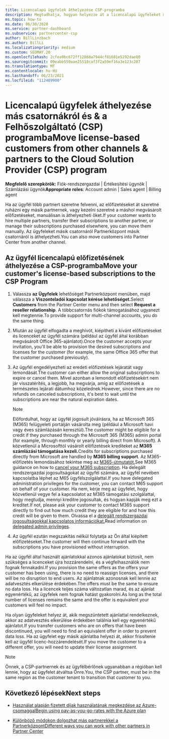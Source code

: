```yaml
---
title: Licencalapú ügyfelek áthelyezése CSP-programba
description: Megtudhatja, hogyan helyezze át a licencalapú ügyfeleket más csatornákról vagy egy másik partnerről a Felhőszolgáltató (CSP) programba a Partnerközpont.
ms.topic: how-to
ms.date: 06/30/2020
ms.service: partner-dashboard
ms.subservice: partnercenter-csp
author: BillLinzbach
ms.author: BillLi
ms.localizationpriority: medium
ms.custom: SEOMAY.20
ms.openlocfilehash: 2cfea9bc672ff12868a7944cf81601e5292dae80
ms.sourcegitcommit: 09eabb559aae25518caf3f2a59ef16a3e123c207
ms.translationtype: MT
ms.contentlocale: hu-HU
ms.lasthandoff: 06/23/2021
ms.locfileid: "112489900"
---
```

# <a name="move-license-based-customers-from-other-channels--partners-to-the-cloud-solution-provider-csp-program"></a><span data-ttu-id="274cb-103">Licencalapú ügyfelek áthelyezése más csatornákról és & a Felhőszolgáltató (CSP) programba</span><span class="sxs-lookup"><span data-stu-id="274cb-103">Move license-based customers from other channels & partners to the Cloud Solution Provider (CSP) program</span></span>

<span data-ttu-id="274cb-104">**Megfelelő szerepkörök:** Fiók-rendszergazdai | Értékesítési ügynök | Számlázási ügynök</span><span class="sxs-lookup"><span data-stu-id="274cb-104">**Appropriate roles**: Account admin | Sales agent | Billing agent</span></span>

<span data-ttu-id="274cb-105">Ha az ügyfél több partnert szeretne felvenni, az előfizetéseket át szeretné ruházni egy másik partnernek, vagy kezelni szeretné a máshol megvásárolt előfizetéseket, manuálisan is áthelyezheti őket.</span><span class="sxs-lookup"><span data-stu-id="274cb-105">If your customer wants to hire multiple partners, transfer their subscriptions to another partner, or manage their subscriptions purchased elsewhere, you can move them manually.</span></span> <span data-ttu-id="274cb-106">Az ügyfeleket másik csatornáról Partnerközpont másik csatornáról is áthelyezheti.</span><span class="sxs-lookup"><span data-stu-id="274cb-106">You can also move customers into Partner Center from another channel.</span></span>

## <a name="move-your-customers-license-based-subscriptions-to-the-csp-program"></a><span data-ttu-id="274cb-107">Az ügyfél licencalapú előfizetésének áthelyezése a CSP-programba</span><span class="sxs-lookup"><span data-stu-id="274cb-107">Move your customer's license-based subscriptions to the CSP Program</span></span>

1. <span data-ttu-id="274cb-108">Válassza **az Ügyfelek** lehetőséget Partnerközpont menüben, majd válassza a **Viszonteladói kapcsolat kérése lehetőséget.**</span><span class="sxs-lookup"><span data-stu-id="274cb-108">Select **Customers** from the Partner Center menu and then select **Request a reseller relationship**.</span></span> <span data-ttu-id="274cb-109">A többcsatornás fiókok támogatásához ugyanezt kell megtennie.</span><span class="sxs-lookup"><span data-stu-id="274cb-109">To provide support for multi-channel accounts, you do the same thing.</span></span>

2. <span data-ttu-id="274cb-110">Miután az ügyfél elfogadta a meghívót, kiépítheti a kívánt előfizetéseket és licenceket az ügyfél számára (például az ügyfél által korábban megvásárolt Office 365-ajánlatot).</span><span class="sxs-lookup"><span data-stu-id="274cb-110">Once the customer accepts your invitation, you'll be able to provision the desired subscriptions and licenses for the customer (for example, the same Office 365 offer that the customer purchased previously).</span></span>

3. <span data-ttu-id="274cb-111">Az ügyfél engedélyezheti az eredeti előfizetések lejáratát vagy lemondását.</span><span class="sxs-lookup"><span data-stu-id="274cb-111">The customer can either allow the original subscriptions to expire or cancel them.</span></span> <span data-ttu-id="274cb-112">Mivel azonban a lemondott előfizetésekért nem jár visszatérítés, a legjobb, ha megvárja, amíg az előfizetések a természetes lejárati dátumhoz közelednek.</span><span class="sxs-lookup"><span data-stu-id="274cb-112">However, since there are no refunds on canceled subscriptions, it's best to wait until the  subscriptions are near the natural expiration dates.</span></span>


   >[!NOTE]
   ><span data-ttu-id="274cb-113">Előfordulhat, hogy az ügyfél jogosult jóváírásra, ha az Microsoft 365 (M365) felügyeleti portálján vásárolta meg (például a Microsoft havi vagy éves számlázásán keresztül).</span><span class="sxs-lookup"><span data-stu-id="274cb-113">The customer might be eligible for a credit if they purchased through the Microsoft 365 (M365) admin portal (for example, through monthly or yearly billing direct from Microsoft).</span></span> <span data-ttu-id="274cb-114">A közvetlenül a Microsofttól vásárolt előfizetések krediteket az **M365 számlázási támogatása kezeli.**</span><span class="sxs-lookup"><span data-stu-id="274cb-114">Credits for subscriptions purchased directly from Microsoft are handled by **M365 billing support**.</span></span> <span data-ttu-id="274cb-115">Az M365-előfizetés lemondásához tekintse meg az [M365-útmutatót.](/microsoft-365/commerce/subscriptions/cancel-your-subscription)</span><span class="sxs-lookup"><span data-stu-id="274cb-115">See M365 guidance on how to [cancel your M365 subscription](/microsoft-365/commerce/subscriptions/cancel-your-subscription).</span></span> <span data-ttu-id="274cb-116">Ha delegált rendszergazdai jogosultságokat az ügyfél számára, az ügyfél nevében kapcsolatba léphet az M65 ügyfélszolgálattal.</span><span class="sxs-lookup"><span data-stu-id="274cb-116">If you have delegated administration privileges for the customer, you can contact M65 support on behalf of your customer.</span></span> <span data-ttu-id="274cb-117">Ha nem, kérje meg az ügyfelet, hogy közvetlenül vegye fel a kapcsolatot az M365 támogatási szolgálattal, hogy megtudja, mennyi kreditre jogosultak, és hogyan kapják meg ezt a kreditet.</span><span class="sxs-lookup"><span data-stu-id="274cb-117">If not, please ask your customer to contact M365 support directly to find out how much credit they are eligible for and how this credit will be given to them.</span></span> <span data-ttu-id="274cb-118">Olvassa el a [delegált rendszergazdai jogosultságokkal kapcsolatos információkat.](customers-revoke-admin-privileges.md)</span><span class="sxs-lookup"><span data-stu-id="274cb-118">Read information on [delegated admin privileges](customers-revoke-admin-privileges.md).</span></span>


4. <span data-ttu-id="274cb-119">Az ügyfél ezután megszakítás nélkül folytatja az Ön által kiépített előfizetéseket.</span><span class="sxs-lookup"><span data-stu-id="274cb-119">The customer will then continue forward with the subscriptions you have provisioned without interruption.</span></span>

<span data-ttu-id="274cb-120">Ha az ügyfél által használt ajánlatokkal azonos ajánlatokat biztosít, nem szükséges a licenceket újra hozzárendelni, és a végfelhasználók nem fognak fennakadni.</span><span class="sxs-lookup"><span data-stu-id="274cb-120">If you provision the same offers as the offers your customer has been using, there is no need to reassign licenses, and there will be no disruption to end users.</span></span> <span data-ttu-id="274cb-121">Az ajánlatnak azonosnak kell lennie az adatvesztés elkerülése érdekében.</span><span class="sxs-lookup"><span data-stu-id="274cb-121">The offers must be the same to ensure no data loss.</span></span> <span data-ttu-id="274cb-122">Ha a licencek teljes száma változatlan marad, és az ajánlat egyenértékű, az ügyfelek nem fognak hatást gyakorolni.</span><span class="sxs-lookup"><span data-stu-id="274cb-122">As long as the total number of licenses remains the same and the offer is equivalent your customers will feel no impact.</span></span>

<span data-ttu-id="274cb-123">Ha olyan ügyfeleket helyez át, akik megszüntetett ajánlattal rendelkeznek, akkor az adatvesztés elkerülése érdekében találnia kell egy egyenértékű ajánlatot.</span><span class="sxs-lookup"><span data-stu-id="274cb-123">If you transfer customers who are on offers that have been discontinued, you will need to find an equivalent offer in order to prevent data loss.</span></span> <span data-ttu-id="274cb-124">Ha az ügyfelet egy másik ajánlatba helyezi át, akkor frissítenie kell az ügyfél licenc-hozzárendelését.</span><span class="sxs-lookup"><span data-stu-id="274cb-124">If you move the customer to a different offer, you will need to update their license assignment.</span></span>

>[!NOTE]
> <span data-ttu-id="274cb-125">Önnek, a CSP-partnernek és az ügyfélbérlőnek ugyanabban a régióban kell lennie, hogy az ügyfelet átváltsa Önre.</span><span class="sxs-lookup"><span data-stu-id="274cb-125">You, the CSP partner, must be in the same region as the customer tenant to transition that customer to you.</span></span>

## <a name="next-steps"></a><span data-ttu-id="274cb-126">Következő lépések</span><span class="sxs-lookup"><span data-stu-id="274cb-126">Next steps</span></span>

- [<span data-ttu-id="274cb-127">Használat alapján fizetett díjak használatának megkezdése az Azure-csomaggal</span><span class="sxs-lookup"><span data-stu-id="274cb-127">Begin using pay-as-you-go-rates with the Azure plan</span></span>](azure-plan-get-started.md)
 

- [<span data-ttu-id="274cb-128">Különböző módokon dolgozhat más partnerekkel a Partnerközpont</span><span class="sxs-lookup"><span data-stu-id="274cb-128">Different ways you can work with other partners in Partner Center</span></span>](work-with-other-partners.md)